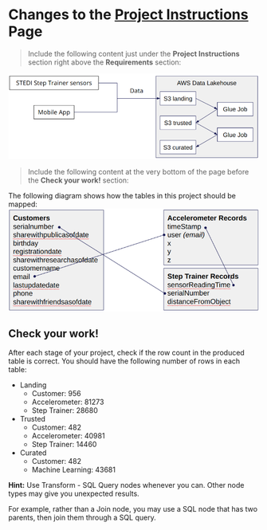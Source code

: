 # Changes to the [Project Instructions](https://learn.udacity.com/nanodegrees/nd027/parts/cd12441/lessons/b872a5b3-25f5-436a-bf68-c2c35a1ec626/concepts/a9b97ccf-af67-4e99-a10e-41f06ecb15f5) Page

> Include the following content just under the **Project Instructions** section right above the **Requirements** section:

![flowchart](./images/flowchart.png)


> Include the following content at the very bottom of the page before the **Check your work!** section:

The following diagram shows how the tables in this project should be mapped:
![dataset](./images/dataset.png)

## Check your work!

After each stage of your project, check if the row count in the produced table is correct. You should have the following number of rows in each table:

- Landing
  - Customer: 956
  - Accelerometer: 81273
  - Step Trainer: 28680
- Trusted
  - Customer: 482
  - Accelerometer: 40981
  - Step Trainer: 14460
- Curated
  - Customer: 482
  - Machine Learning: 43681

**Hint:** Use Transform - SQL Query nodes whenever you can. Other node types may give you unexpected results.

For example, rather than a Join node, you may use a SQL node that has two parents, then join them through a SQL query.
